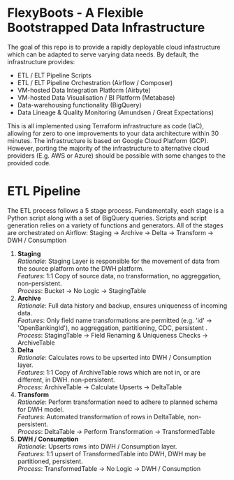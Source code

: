 # FlexyBoots - A Flexible Bootstrapped Data Infrastructure

The goal of this repo is to provide a rapidly deployable cloud infastructure which can be adapted to serve varying data needs. By default, the infrastructure provides:
-  ETL / ELT Pipeline Scripts
-  ETL / ELT Pipeline Orchestration (Airflow / Composer)
-  VM-hosted Data Integration Platform (Airbyte)
-  VM-hosted Data Visualisation / BI Platform (Metabase)
-  Data-warehousing functionality (BigQuery)
-  Data Lineage & Quality Monitoring (Amundsen / Great Expectations)

 This is all implemented using Terraform infrastructure as code (IaC), allowing for zero to one improvements to your data architecture within 30 minutes. The infrastructure is based on Google Cloud Platform (GCP). However, porting the majority of the infrastructure to alternative cloud providers (E.g. AWS or Azure) should be possible with some changes to the provided code. 

# ETL Pipeline

The ETL process follows a 5 stage process. Fundamentally, each stage is a Python script along with a set of BigQuery queries. Scripts and script generation relies on a variety of functions and generators. All of the stages are orchestrated on Airflow:  Staging -> Archive -> Delta -> Transform -> DWH / Consumption

1. **Staging**  
*Rationale*:  Staging Layer is responsible for the movement of data from the source platform onto the DWH platform.  
*Features*: 1:1 Copy of source data, no transformation, no aggreggation, non-persistent.  
*Process*: Bucket -> No Logic -> StagingTable
2. **Archive**  
*Rationale*: Full data history and backup, ensures uniqueness of incoming data.  
*Features*: Only field name transformations are permitted (e.g. 'id' -> 'OpenBankingId'), no aggreggation, partitioning, CDC, persistent .  
*Process*: StagingTable -> Field Renaming & Uniqueness Checks -> ArchiveTable
3. **Delta**  
*Rationale*: Calculates rows to be upserted into DWH / Consumption layer.  
*Features*: 1:1 Copy of ArchiveTable rows which are not in, or are different, in DWH. non-persistent.  
*Process*: ArchiveTable -> Calculate Upserts -> DeltaTable
4. **Transform**  
*Rationale*: Perform transformation need to adhere to planned schema for DWH model.  
*Features*: Automated transformation of rows in DeltaTable, non-persistent.   
*Process*: DeltaTable -> Perform Transformation -> TransformedTable  
5. **DWH / Consumption**  
*Rationale*: Upserts rows into DWH / Consumption layer.  
*Features*: 1:1 upsert of TransformedTable into DWH, DWH may be partitioned, persistent.  
*Process*: TransformedTable -> No Logic -> DWH / Consumption



